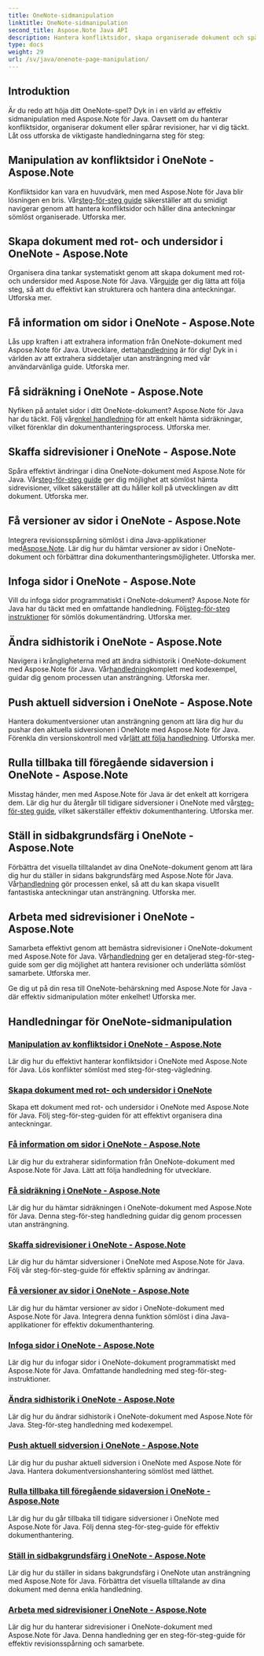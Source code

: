 ```yaml
---
title: OneNote-sidmanipulation
linktitle: OneNote-sidmanipulation
second_title: Aspose.Note Java API
description: Hantera konfliktsidor, skapa organiserade dokument och spåra revisioner i OneNote med Aspose.Note för Java. Steg-för-steg handledning för effektiv dokumenthantering.
type: docs
weight: 29
url: /sv/java/onenote-page-manipulation/
---
```


## Introduktion

Är du redo att höja ditt OneNote-spel? Dyk in i en värld av effektiv sidmanipulation med Aspose.Note för Java. Oavsett om du hanterar konfliktsidor, organiserar dokument eller spårar revisioner, har vi dig täckt. Låt oss utforska de viktigaste handledningarna steg för steg:

## Manipulation av konfliktsidor i OneNote - Aspose.Note
 Konfliktsidor kan vara en huvudvärk, men med Aspose.Note för Java blir lösningen en bris. Vår[steg-för-steg guide](./conflict-page-manipulation/) säkerställer att du smidigt navigerar genom att hantera konfliktsidor och håller dina anteckningar sömlöst organiserade. Utforska mer.

## Skapa dokument med rot- och undersidor i OneNote - Aspose.Note
 Organisera dina tankar systematiskt genom att skapa dokument med rot- och undersidor med Aspose.Note för Java. Vår[guide](./create-document-with-root-and-sub-pages/) ger dig lätta att följa steg, så att du effektivt kan strukturera och hantera dina anteckningar. Utforska mer.

## Få information om sidor i OneNote - Aspose.Note
 Lås upp kraften i att extrahera information från OneNote-dokument med Aspose.Note för Java. Utvecklare, detta[handledning](./get-information-about-pages/) är för dig! Dyk in i världen av att extrahera siddetaljer utan ansträngning med vår användarvänliga guide. Utforska mer.

## Få sidräkning i OneNote - Aspose.Note
 Nyfiken på antalet sidor i ditt OneNote-dokument? Aspose.Note för Java har du täckt. Följ vår[enkel handledning](./get-page-count/) för att enkelt hämta sidräkningar, vilket förenklar din dokumenthanteringsprocess. Utforska mer.

## Skaffa sidrevisioner i OneNote - Aspose.Note
Spåra effektivt ändringar i dina OneNote-dokument med Aspose.Note för Java. Vår[steg-för-steg guide](./get-page-revisions/) ger dig möjlighet att sömlöst hämta sidrevisioner, vilket säkerställer att du håller koll på utvecklingen av ditt dokument. Utforska mer.

## Få versioner av sidor i OneNote - Aspose.Note
 Integrera revisionsspårning sömlöst i dina Java-applikationer med[Aspose.Note](https://link-to-aspose.note). Lär dig hur du hämtar versioner av sidor i OneNote-dokument och förbättrar dina dokumenthanteringsmöjligheter. Utforska mer.

## Infoga sidor i OneNote - Aspose.Note
 Vill du infoga sidor programmatiskt i OneNote-dokument? Aspose.Note för Java har du täckt med en omfattande handledning. Följ[steg-för-steg instruktioner](./insert-pages/) för sömlös dokumentändring. Utforska mer.

## Ändra sidhistorik i OneNote - Aspose.Note
 Navigera i krångligheterna med att ändra sidhistorik i OneNote-dokument med Aspose.Note för Java. Vår[handledning](./modify-page-history/)komplett med kodexempel, guidar dig genom processen utan ansträngning. Utforska mer.

## Push aktuell sidversion i OneNote - Aspose.Note
 Hantera dokumentversioner utan ansträngning genom att lära dig hur du pushar den aktuella sidversionen i OneNote med Aspose.Note för Java. Förenkla din versionskontroll med vår[lätt att följa handledning](./push-current-page-version/). Utforska mer.

## Rulla tillbaka till föregående sidaversion i OneNote - Aspose.Note
 Misstag händer, men med Aspose.Note för Java är det enkelt att korrigera dem. Lär dig hur du återgår till tidigare sidversioner i OneNote med vår[steg-för-steg guide](./roll-back-to-previous-page-version/), vilket säkerställer effektiv dokumenthantering. Utforska mer.

## Ställ in sidbakgrundsfärg i OneNote - Aspose.Note
 Förbättra det visuella tilltalandet av dina OneNote-dokument genom att lära dig hur du ställer in sidans bakgrundsfärg med Aspose.Note för Java. Vår[handledning](./set-page-background-color/) gör processen enkel, så att du kan skapa visuellt fantastiska anteckningar utan ansträngning. Utforska mer.

## Arbeta med sidrevisioner i OneNote - Aspose.Note
Samarbeta effektivt genom att bemästra sidrevisioner i OneNote-dokument med Aspose.Note för Java. Vår[handledning](./working-with-page-revisions/) ger en detaljerad steg-för-steg-guide som ger dig möjlighet att hantera revisioner och underlätta sömlöst samarbete. Utforska mer.

Ge dig ut på din resa till OneNote-behärskning med Aspose.Note för Java - där effektiv sidmanipulation möter enkelhet! Utforska mer.
## Handledningar för OneNote-sidmanipulation
### [Manipulation av konfliktsidor i OneNote - Aspose.Note](./conflict-page-manipulation/)
Lär dig hur du effektivt hanterar konfliktsidor i OneNote med Aspose.Note för Java. Lös konflikter sömlöst med steg-för-steg-vägledning.
### [Skapa dokument med rot- och undersidor i OneNote](./create-document-with-root-and-sub-pages/)
Skapa ett dokument med rot- och undersidor i OneNote med Aspose.Note för Java. Följ steg-för-steg-guiden för att effektivt organisera dina anteckningar.
### [Få information om sidor i OneNote - Aspose.Note](./get-information-about-pages/)
Lär dig hur du extraherar sidinformation från OneNote-dokument med Aspose.Note för Java. Lätt att följa handledning för utvecklare.
### [Få sidräkning i OneNote - Aspose.Note](./get-page-count/)
Lär dig hur du hämtar sidräkningen i OneNote-dokument med Aspose.Note för Java. Denna steg-för-steg handledning guidar dig genom processen utan ansträngning.
### [Skaffa sidrevisioner i OneNote - Aspose.Note](./get-page-revisions/)
Lär dig hur du hämtar sidversioner i OneNote med Aspose.Note för Java. Följ vår steg-för-steg-guide för effektiv spårning av ändringar.
### [Få versioner av sidor i OneNote - Aspose.Note](./get-revisions-of-pages/)
Lär dig hur du hämtar versioner av sidor i OneNote-dokument med Aspose.Note för Java. Integrera denna funktion sömlöst i dina Java-applikationer för effektiv dokumenthantering.
### [Infoga sidor i OneNote - Aspose.Note](./insert-pages/)
Lär dig hur du infogar sidor i OneNote-dokument programmatiskt med Aspose.Note för Java. Omfattande handledning med steg-för-steg-instruktioner.
### [Ändra sidhistorik i OneNote - Aspose.Note](./modify-page-history/)
Lär dig hur du ändrar sidhistorik i OneNote-dokument med Aspose.Note för Java. Steg-för-steg handledning med kodexempel.
### [Push aktuell sidversion i OneNote - Aspose.Note](./push-current-page-version/)
Lär dig hur du pushar aktuell sidversion i OneNote med Aspose.Note för Java. Hantera dokumentversionshantering sömlöst med lätthet.
### [Rulla tillbaka till föregående sidaversion i OneNote - Aspose.Note](./roll-back-to-previous-page-version/)
Lär dig hur du går tillbaka till tidigare sidversioner i OneNote med Aspose.Note för Java. Följ denna steg-för-steg-guide för effektiv dokumenthantering.
### [Ställ in sidbakgrundsfärg i OneNote - Aspose.Note](./set-page-background-color/)
Lär dig hur du ställer in sidans bakgrundsfärg i OneNote utan ansträngning med Aspose.Note för Java. Förbättra det visuella tilltalande av dina dokument med denna enkla handledning.
### [Arbeta med sidrevisioner i OneNote - Aspose.Note](./working-with-page-revisions/)
Lär dig hur du hanterar sidrevisioner i OneNote-dokument med Aspose.Note för Java. Denna handledning ger en steg-för-steg-guide för effektiv revisionsspårning och samarbete.